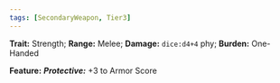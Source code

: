 ```yaml
---
tags: [SecondaryWeapon, Tier3]
---
```

**Trait:** Strength; **Range:** Melee; **Damage:** `dice:d4+4` phy; **Burden:** One-Handed

**Feature:** ***Protective:*** +3 to Armor Score
